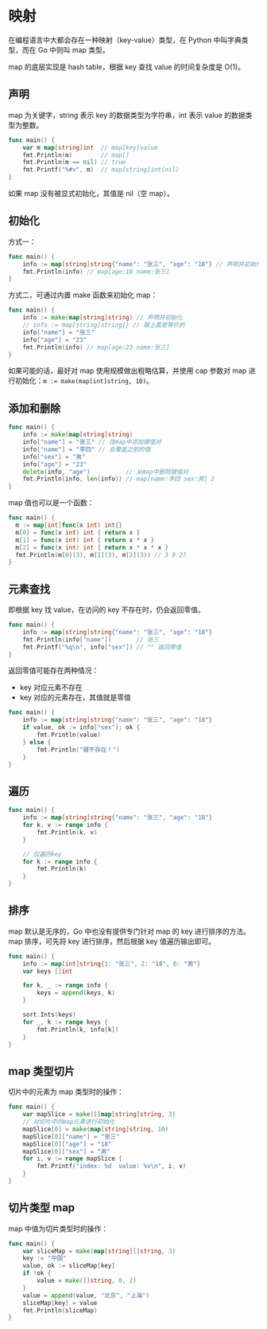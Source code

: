# 映射

在编程语言中大都会存在一种映射（key-value）类型，在 Python 中叫字典类型，而在 Go 中则叫 map 类型。

map 的底层实现是 hash table，根据 key 查找 value 的时间复杂度是 O(1)。

## 声明

map 为关键字，string 表示 key 的数据类型为字符串，int 表示 value 的数据类型为整数。

```go
func main() {
	var m map[string]int  // map[key]value
	fmt.Println(m)        // map[]
	fmt.Println(m == nil) // true
	fmt.Printf("%#v", m)  // map[string]int(nil)
}
```

如果 map 没有被显式初始化，其值是 nil（空 map）。

## 初始化

方式一：

```go
func main() {
	info := map[string]string{"name": "张三", "age": "18"} // 声明并初始化
	fmt.Println(info) // map[age:18 name:张三]
}
```

方式二，可通过内置 make 函数来初始化 map：

```go
func main() {
	info := make(map[string]string) // 声明并初始化
    // info := map[string]string{} // 跟上面是等价的
	info["name"] = "张三"
	info["age"] = "23"
	fmt.Println(info) // map[age:23 name:张三]
}
```

如果可能的话，最好对 map 使用规模做出粗略估算，并使用 cap 参数对 map 进行初始化：`m := make(map[int]string, 10)`。

## 添加和删除

```go
func main() {
	info := make(map[string]string)
	info["name"] = "张三" // 往map中添加键值对
	info["name"] = "李四" // 会覆盖之前的值
	info["sex"] = "男"
	info["age"] = "23"
	delete(info, "age")          // 从map中删除键值对
	fmt.Println(info, len(info)) // map[name:李四 sex:男] 2
}
```

map 值也可以是一个函数：

```go
func main() {
  m := map[int]func(x int) int{}
  m[0] = func(x int) int { return x }
  m[1] = func(x int) int { return x * x }
  m[2] = func(x int) int { return x * x * x }
  fmt.Println(m[0](3), m[1](3), m[2](3)) // 3 9 27
}
```

## 元素查找

即根据 key 找 value，在访问的 key 不存在时，仍会返回零值。

```go
func main() {
	info := map[string]string{"name": "张三", "age": "18"}
	fmt.Println(info["name"])       // 张三
	fmt.Printf("%q\n", info["sex"]) // "" 返回零值
}
```

返回零值可能存在两种情况：

- key 对应元素不存在
- key 对应的元素存在，其值就是零值

```go
func main() {
	info := map[string]string{"name": "张三", "age": "18"}
	if value, ok := info["sex"]; ok {
		fmt.Println(value)
	} else {
		fmt.Println("键不存在！")
	}
}
```

## 遍历

```go
func main() {
	info := map[string]string{"name": "张三", "age": "18"}
	for k, v := range info {
		fmt.Println(k, v)
	}

	// 仅遍历key
	for k := range info {
		fmt.Println(k)
	}
}
```

## 排序

map 默认是无序的，Go 中也没有提供专门针对 map 的 key 进行排序的方法。map 排序，可先将 key 进行排序，然后根据 key 值遍历输出即可。

```go
func main() {
	info := map[int]string{1: "张三", 2: "18", 0: "男"}
	var keys []int

	for k, _ := range info {
		keys = append(keys, k)
	}

	sort.Ints(keys)
	for _, k := range keys {
		fmt.Println(k, info[k])
	}
}
```

## map 类型切片

切片中的元素为 map 类型时的操作：

```go
func main() {
	var mapSlice = make([]map[string]string, 3)
	// 对切片中的map元素进行初始化
	mapSlice[0] = make(map[string]string, 10)
	mapSlice[0]["name"] = "张三"
	mapSlice[0]["age"] = "18"
	mapSlice[0]["sex"] = "男"
	for i, v := range mapSlice {
		fmt.Printf("index: %d  value: %v\n", i, v)
	}
}
```

## 切片类型 map

map 中值为切片类型时的操作：

```go
func main() {
	var sliceMap = make(map[string][]string, 3)
	key := "中国"
	value, ok := sliceMap[key]
	if !ok {
		value = make([]string, 0, 2)
	}
	value = append(value, "北京", "上海")
	sliceMap[key] = value
	fmt.Println(sliceMap)
}
```

